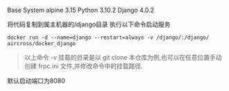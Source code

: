 Base System alpine 3.15
Python 3.10.2
Django 4.0.2



将代码复制到属主机器的/django目录
执行以下命令启动服务
```shell
docker run -d --name=django --restart=always -v /django/:/django/ aircross/docker_django
```
> 以上命令 -v 挂载的目录是以 git clone 本仓库为例,也可以在任意位置手动创建 frpc.ini 文件,并修改命令中的挂载路径.

默认启动端口为8080